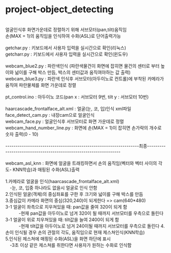 # project-object_detecting
<br/>
얼굴인식후 화면가운데로 정렬하기 위해 서브모터(pan,tilt)움직임<br/>
손(MAX = 1)의 움직임을 인식하여 수화(ASL)로 단어출력가능<br/>
<br/>
getchar.py : 키보드에서 사용자 입력을 실시간으로 확인(리눅스)<br/>
getcharr.py : 키보드에서 사용자 입력을 실시간으로 확인(윈도우)<br/>
<br/>
webcam_blue2.py : 파란색인식 (파란색물건이 화면에 잡히면 물건의 센터로 부터 높이와 넒이를 구해 박스 만듬, 박스의 센터값과 움직여야하는 값 출력)<br/>
webcam_blue3.py : 파란색 인식후 서브모터(아두이노로 컨트롤)에 부착된 카메라가 움직여 파란물체를 화면 가운데로 정렬<br/>
<br/>
pt_control.ino : 아두이노 코드(pan x : 서브모터 9번, tilt y : 서브모터 10번)<br/>
<br/>
haarcascade_frontalface_alt.xml : 얼굴(눈, 코, 입)인식 xml파일<br/>
face_detect_cam.py : 내장cam으로 얼굴인식<br/>
webcam_face.py : 얼굴인식후 서브모터로 화면 가운데로 정렬<br/>
webcam_hand_number_line.py : 화면에 손(MAX = 1)이 잡히면 손가락의 개수로 숫자 출력(0 - 10)<br/> 
<br/>
-----------------------------------------------------------------최종-----------------------------------------------------------------<br/>
<br/>
webcam_asl_knn : 화면에 얼굴을 트래킹하면서 손의 움직임(벡터와 벡터 사이의 각도- KNN학습)과 매핑된 수화(ASL)출력<br/>
<br/>
1.카메라로 얼굴을 인식(haarcascade_frontalface_alt.xml)<br/>
 -눈, 코, 입중 하나라도 없을시 얼굴로 인식 안함<br/>
2.인식된 얼굴(객체)의 중심좌표를 구한 후 크기와 넓이를 구해 박스를 만듬<br/>
3.중심값이 카메라 화면의 중심(320,240)이 되게한다 => cam(640*480)<br/>
3-1 얼굴이 좌측으로 치우쳐있을 때: pan값을 줄여 320이 되게 함<br/>
   -현재 pan값을 아두이노로 넘겨 320이 될 때까지 서브모터를 우측으로 돌린다<br/>
3-1 얼굴이 위로 치우쳐있을 때: tilt값을 늘여 2400이 되게 함<br/>
   -현재 tilt값을 아두이노로 넘겨 240이될 때까지 서브모터를 우측으로 돌린다  
4.손이 인식될 경우 손의 관절의 각도, 움직임으로 현재 제스쳐인식(KNN학습)<br/>
5.인식된 제스쳐에 매핑된 수화(ASL)을 화면 하단에 표시<br/>
 -3초 이상 같은 제스쳐를 취한다면 사용자가 원하는 수화로 인식함<br/>


